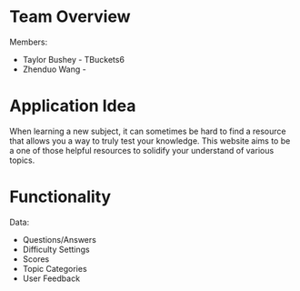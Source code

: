 # Team Overview
Members: 
- Taylor Bushey - TBuckets6
- Zhenduo Wang - 

# Application Idea

When learning a new subject, it can sometimes be hard to find a resource that allows you a way to truly test your knowledge. This website aims to be a one of those helpful resources to solidify your understand of various topics.



# Functionality

Data:
- Questions/Answers
- Difficulty Settings
- Scores
- Topic Categories
- User Feedback

